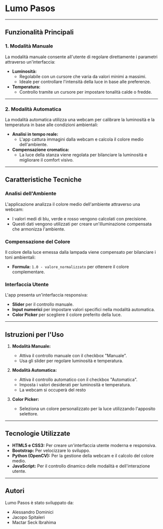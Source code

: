 # Lumo Pasos  
---

## Funzionalità Principali  

### 1. Modalità Manuale  
La modalità manuale consente all'utente di regolare direttamente i parametri attraverso un'interfaccia:  
- **Luminosità:**  
  - Regolabile con un cursore che varia da valori minimi a massimi.  
  - Ideale per controllare l'intensità della luce in base alle preferenze.  
- **Temperatura:**  
  - Controllo tramite un cursore per impostare tonalità calde o fredde.  

---

### 2. Modalità Automatica  
La modalità automatica utilizza una webcam per calibrare la luminosità e la temperatura in base alle condizioni ambientali:  
- **Analisi in tempo reale:**  
  - L'app cattura immagini dalla webcam e calcola il colore medio dell'ambiente.  
- **Compensazione cromatica:**  
  - La luce della stanza viene regolata per bilanciare la luminosità e migliorare il comfort visivo.  

---

## Caratteristiche Tecniche  

### Analisi dell'Ambiente  
L'applicazione analizza il colore medio dell'ambiente attraverso una webcam:  
- I valori medi di blu, verde e rosso vengono calcolati con precisione.  
- Questi dati vengono utilizzati per creare un'illuminazione compensata che armonizza l'ambiente.

### Compensazione del Colore  
Il colore della luce emessa dalla lampada viene compensato per bilanciare i toni ambientali:  
- **Formula:** `1.0 - valore_normalizzato` per ottenere il colore complementare.  

### Interfaccia Utente  
L'app presenta un'interfaccia responsiva:  
- **Slider** per il controllo manuale.  
- **Input numerici** per impostare valori specifici nella modalità automatica.  
- **Color Picker** per scegliere il colore preferito della luce.  

---

## Istruzioni per l'Uso  

1. **Modalità Manuale:**  
   - Attiva il controllo manuale con il checkbox "Manuale".  
   - Usa gli slider per regolare luminosità e temperatura.  

2. **Modalità Automatica:**  
   - Attiva il controllo automatico con il checkbox "Automatica".  
   - Imposta i valori desiderati per luminosità e temperatura.  
   - La webcam si occuperà del resto 

3. **Color Picker:**  
   - Seleziona un colore personalizzato per la luce utilizzando l'apposito selettore.

---

## Tecnologie Utilizzate  

- **HTML5 e CSS3:** Per creare un'interfaccia utente moderna e responsiva.  
- **Bootstrap:** Per velocizzare lo sviluppo.  
- **Python (OpenCV):** Per la gestione della webcam e il calcolo del colore medio.  
- **JavaScript:** Per il controllo dinamico delle modalità e dell'interazione utente.  

---

## Autori  
Lumo Pasos è stato sviluppato da:  
- Alessandro Dominici  
- Jacopo Spitaleri  
- Mactar Seck Ibrahima  
